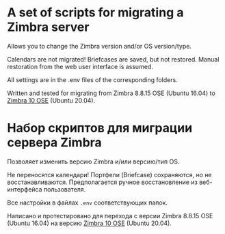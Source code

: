 # A set of scripts for migrating a Zimbra server

Allows you to change the Zimbra version and/or OS version/type.

Calendars are not migrated! Briefcases are saved, but not restored. Manual restoration from the web user interface is assumed.

All settings are in the .env files of the corresponding folders.

Written and tested for migrating from Zimbra 8.8.15 OSE (Ubuntu 16.04) to [Zimbra 10 OSE](https://zintalio.com) (Ubuntu 20.04).

# Набор скриптов для миграции сервера Zimbra
Позволяет изменить версию Zimbra и/или версию/тип OS.

Не переносятся календари! Портфели (Briefcase) сохраняются, но не восстанавливаются. Предполагается ручное восстановление из веб-интерфейса пользователя.

Все настройки в файлах `.env` соответствующих папок.

Написано и протестировано для перехода с версии Zimbra 8.8.15 OSE (Ubuntu 16.04) на версию [Zimbra 10 OSE](https://zintalio.com) (Ubuntu 20.04).

